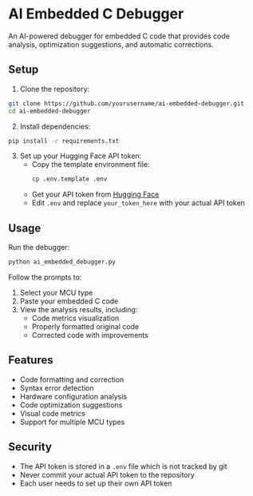 # AI Embedded C Debugger

An AI-powered debugger for embedded C code that provides code analysis, optimization suggestions, and automatic corrections.

## Setup

1. Clone the repository:
```bash
git clone https://github.com/yourusername/ai-embedded-debugger.git
cd ai-embedded-debugger
```

2. Install dependencies:
```bash
pip install -r requirements.txt
```

3. Set up your Hugging Face API token:
   - Copy the template environment file:
     ```bash
     cp .env.template .env
     ```
   - Get your API token from [Hugging Face](https://huggingface.co/settings/tokens)
   - Edit `.env` and replace `your_token_here` with your actual API token

## Usage

Run the debugger:
```bash
python ai_embedded_debugger.py
```

Follow the prompts to:
1. Select your MCU type
2. Paste your embedded C code
3. View the analysis results, including:
   - Code metrics visualization
   - Properly formatted original code
   - Corrected code with improvements

## Features

- Code formatting and correction
- Syntax error detection
- Hardware configuration analysis
- Code optimization suggestions
- Visual code metrics
- Support for multiple MCU types

## Security

- The API token is stored in a `.env` file which is not tracked by git
- Never commit your actual API token to the repository
- Each user needs to set up their own API token
